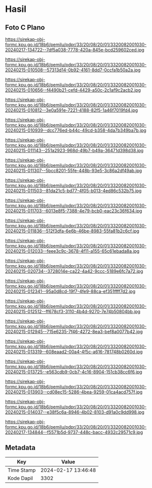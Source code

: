 # Hasil

## Foto C Plano

https://sirekap-obj-formc.kpu.go.id/18b6/pemilu/pdpr/33/20/08/20/01/3320082001030-20240217-134722--7df5a038-7778-420a-845e-bcd259602ced.jpg

https://sirekap-obj-formc.kpu.go.id/18b6/pemilu/pdpr/33/20/08/20/01/3320082001030-20240215-010508--57313d14-0b92-4161-8dd7-0ccfa1b50a2a.jpg

https://sirekap-obj-formc.kpu.go.id/18b6/pemilu/pdpr/33/20/08/20/01/3320082001030-20240215-010656--f4490b21-cefd-4429-a50c-2c1af9c2acb2.jpg

https://sirekap-obj-formc.kpu.go.id/18b6/pemilu/pdpr/33/20/08/20/01/3320082001030-20240215-010812--3e0a591e-7221-4188-82f5-1a46f7019fd4.jpg

https://sirekap-obj-formc.kpu.go.id/18b6/pemilu/pdpr/33/20/08/20/01/3320082001030-20240215-010939--dcc776ed-b44c-49cd-b358-4da7b349ba7b.jpg

https://sirekap-obj-formc.kpu.go.id/18b6/pemilu/pdpr/33/20/08/20/01/3320082001030-20240215-011143--251a2923-968d-49b7-b49a-36471d398d38.jpg

https://sirekap-obj-formc.kpu.go.id/18b6/pemilu/pdpr/33/20/08/20/01/3320082001030-20240215-011307--5bcc8201-55fe-448b-93e5-3c86a2df49ab.jpg

https://sirekap-obj-formc.kpu.go.id/18b6/pemilu/pdpr/33/20/08/20/01/3320082001030-20240215-011503--81da21c5-bd77-4f05-b013-4ed86c532b75.jpg

https://sirekap-obj-formc.kpu.go.id/18b6/pemilu/pdpr/33/20/08/20/01/3320082001030-20240215-011703--6013e8f5-7388-4e79-bcb0-eac23c36f634.jpg

https://sirekap-obj-formc.kpu.go.id/18b6/pemilu/pdpr/33/20/08/20/01/3320082001030-20240215-011836--512f3dfa-6e6b-46be-8983-55fa81b2c6cf.jpg

https://sirekap-obj-formc.kpu.go.id/18b6/pemilu/pdpr/33/20/08/20/01/3320082001030-20240215-012033--feee3c9c-3678-4f11-a155-65c61ebada8a.jpg

https://sirekap-obj-formc.kpu.go.id/18b6/pemilu/pdpr/33/20/08/20/01/3320082001030-20240215-020734--3728014e-ca22-4a42-9ccc-5189e6fc7a72.jpg

https://sirekap-obj-formc.kpu.go.id/18b6/pemilu/pdpr/33/20/08/20/01/3320082001030-20240215-012341--95a0d8cd-19f7-4fe9-88ca-ef351ffff7d2.jpg

https://sirekap-obj-formc.kpu.go.id/18b6/pemilu/pdpr/33/20/08/20/01/3320082001030-20240215-012512--ff678cf3-3110-4b4d-9270-7e74b50804bb.jpg

https://sirekap-obj-formc.kpu.go.id/18b6/pemilu/pdpr/33/20/08/20/01/3320082001030-20240215-012945--715e6235-7f46-4272-8ea3-bef8a0077b42.jpg

https://sirekap-obj-formc.kpu.go.id/18b6/pemilu/pdpr/33/20/08/20/01/3320082001030-20240215-013319--608eaad2-00a4-4f5c-a616-781748b0260d.jpg

https://sirekap-obj-formc.kpu.go.id/18b6/pemilu/pdpr/33/20/08/20/01/3320082001030-20240215-013725--e563cdb9-0cb7-4c16-8904-151cb38cc6f6.jpg

https://sirekap-obj-formc.kpu.go.id/18b6/pemilu/pdpr/33/20/08/20/01/3320082001030-20240215-013903--cd08ec15-5286-4bea-9259-01ca4acd757f.jpg

https://sirekap-obj-formc.kpu.go.id/18b6/pemilu/pdpr/33/20/08/20/01/3320082001030-20240215-014037--e38f5c6a-8946-4b02-8103-d91a0c9dd998.jpg

https://sirekap-obj-formc.kpu.go.id/18b6/pemilu/pdpr/33/20/08/20/01/3320082001030-20240217-134844--f5571b5d-9737-448c-bacc-4932c29571c9.jpg


## Metadata

| Key        | Value               |
| ---------- | ------------------- |
| Time Stamp | 2024-02-17 13:46:48 |
| Kode Dapil | 3302                |



